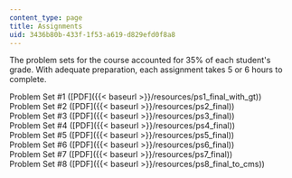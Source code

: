 ```yaml
---
content_type: page
title: Assignments
uid: 3436b80b-433f-1f53-a619-d829efd0f8a8
---
```


The problem sets for the course accounted for 35% of each student's grade. With adequate preparation, each assignment takes 5 or 6 hours to complete.

Problem Set #1 ([PDF]({{< baseurl >}}/resources/ps1_final_with_gt))  
Problem Set #2 ([PDF]({{< baseurl >}}/resources/ps2_final))  
Problem Set #3 ([PDF]({{< baseurl >}}/resources/ps3_final))  
Problem Set #4 ([PDF]({{< baseurl >}}/resources/ps4_final))  
Problem Set #5 ([PDF]({{< baseurl >}}/resources/ps5_final))  
Problem Set #6 ([PDF]({{< baseurl >}}/resources/ps6_final))  
Problem Set #7 ([PDF]({{< baseurl >}}/resources/ps7_final))  
Problem Set #8 ([PDF]({{< baseurl >}}/resources/ps8_final_to_cms))